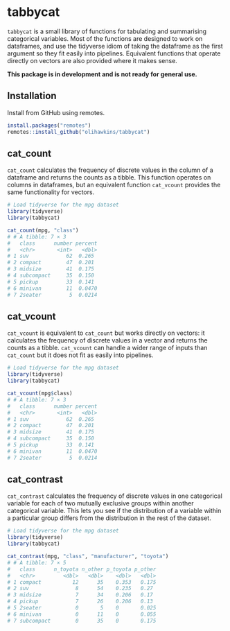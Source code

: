 # tabbycat

`tabbycat` is a small library of functions for tabulating and summarising categorical variables. Most of the functions are designed to work on dataframes, and use the tidyverse idiom of taking the dataframe as the first argument so they fit easily into pipelines. Equivalent functions that operate directly on vectors are also provided where it makes sense.

**This package is in development and is not ready for general use.**

## Installation

Install from GitHub using remotes.

``` r
install.packages("remotes")
remotes::install_github("olihawkins/tabbycat")
```

## cat_count

`cat_count` calculates the frequency of discrete values in the column of a dataframe and returns the counts as a tibble. This function operates on columns in dataframes, but an equivalent function `cat_vcount` provides the same functionality for vectors.

``` r
# Load tidyverse for the mpg dataset
library(tidyverse) 
library(tabbycat)

cat_count(mpg, "class")
# # A tibble: 7 × 3
#   class      number percent
#   <chr>       <int>   <dbl>
# 1 suv            62  0.265 
# 2 compact        47  0.201 
# 3 midsize        41  0.175 
# 4 subcompact     35  0.150 
# 5 pickup         33  0.141 
# 6 minivan        11  0.0470
# 7 2seater         5  0.0214
```

## cat_vcount

`cat_vcount` is equivalent to `cat_count` but works directly on vectors: it calculates the frequency of discrete values in a vector and returns the counts as a tibble. `cat_vcount` can handle a wider range of inputs than `cat_count` but it does not fit as easily into pipelines.

``` r
# Load tidyverse for the mpg dataset
library(tidyverse) 
library(tabbycat)

cat_vcount(mpg$class)
# # A tibble: 7 × 3
#   class      number percent
#   <chr>       <int>   <dbl>
# 1 suv            62  0.265 
# 2 compact        47  0.201 
# 3 midsize        41  0.175 
# 4 subcompact     35  0.150 
# 5 pickup         33  0.141 
# 6 minivan        11  0.0470
# 7 2seater         5  0.0214
```

## cat_contrast

`cat_contrast` calculates the frequency of discrete values in one categorical variable for each of two mutually exclusive groups within another categorical variable. This lets you see if the distribution of a variable within a particular group differs from the distribution in the rest of the dataset.

``` r
# Load tidyverse for the mpg dataset
library(tidyverse)
library(tabbycat)

cat_contrast(mpg, "class", "manufacturer", "toyota")
# # A tibble: 7 × 5
#   class      n_toyota n_other p_toyota p_other
#   <chr>         <dbl>   <dbl>    <dbl>   <dbl>
# 1 compact          12      35    0.353   0.175
# 2 suv               8      54    0.235   0.27 
# 3 midsize           7      34    0.206   0.17 
# 4 pickup            7      26    0.206   0.13 
# 5 2seater           0       5    0       0.025
# 6 minivan           0      11    0       0.055
# 7 subcompact        0      35    0       0.175
```



